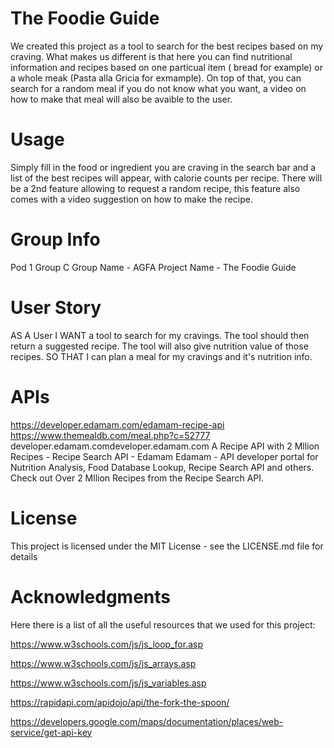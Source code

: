 
# The Foodie Guide

We created this project as a tool to search for the best recipes based on my craving. What makes us different is that here you can find nutritional information and recipes based on one particual item ( bread for example) or a whole meak (Pasta alla Gricia for exmample). On top of that, you can search for a random meal if you do not know what you want, a video on how to make that meal will also be avaible to the user.

# Usage
Simply fill in the food or ingredient you are craving in the search bar and a list of the best recipes will appear, with calorie counts per recipe. There will be a 2nd feature allowing to request a random recipe, this feature also comes with a video suggestion on how to make the recipe.

# Group Info
Pod 1 Group C
Group Name - AGFA
Project Name - The Foodie Guide

# User Story
AS A User
I WANT a tool to search for my cravings. The tool should then return a suggested recipe. The tool will also give nutrition value of those recipes.
SO THAT I can plan a meal for my cravings and it's nutrition info.

# APIs
https://developer.edamam.com/edamam-recipe-api
https://www.themealdb.com/meal.php?c=52777
developer.edamam.comdeveloper.edamam.com
A Recipe API with 2 Mllion Recipes - Recipe Search API - Edamam
Edamam - API developer portal for Nutrition Analysis, Food Database Lookup, Recipe Search API and others. Check out Over 2 Mllion Recipes from the Recipe Search API.

# License
 This project is licensed under the MIT License - see the LICENSE.md file for details

# Acknowledgments
 Here there is a list of all the useful resources that we used for this project:

https://www.w3schools.com/js/js_loop_for.asp

https://www.w3schools.com/js/js_arrays.asp

https://www.w3schools.com/js/js_variables.asp

https://rapidapi.com/apidojo/api/the-fork-the-spoon/

https://developers.google.com/maps/documentation/places/web-service/get-api-key


